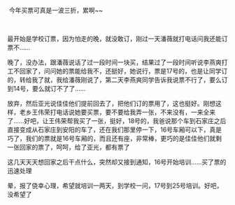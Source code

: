 <div id="sina_keyword_ad_area2" class="articalContent  ">
			<p>&nbsp;<wbr>今年买票可真是一波三折，累啊~~</P>
<p>&nbsp;<wbr></P>
<p>最开始是学校订票，因为怕走的晚，就没敢订，刚过一天潘薇就打电话问我还能订票不……</P>
<p>
晚了，没办法，跟潘薇说话了过一段时间一块买，结果过了一段时间听说李燕爽打工不回家了，问问她的票能给我不，还挺好，她说行，票是17号的，也是让同学订的，转给我了就，我给潘薇刚说了，第二天李燕爽同学告诉我说票不行了，要么订到14号，要么就订不了了……</P>
<p>
放弃，然后亚光说佳佳他们提前回去了，把他们订的票用了，这也挺好。刚想这样，老乡王伟荣打电话说她要买票，要不要给我弄一张，不来没有，一来全来了……好吧，让王伟荣帮我买了一张，挺好，18号的，我爸说那个车到石家庄之后直接变成从石家庄到安阳的车了，还在我们那里停一下，16号车厢可以下，真是巧了，我们的票就是16号车厢的，而且还有座，非常棒，更巧的是佳佳他们就剩一张回家的票了，呵呵，给了亚光，都有票了</P>
<p>这几天天天想回家之后干点什么，突然却又接到通知，16号开始培训……买了票的迅速处理</P>
<p>晕，报了侥幸心理，希望就培训一两天，到学校一问，17号到25号培训。好吧，没希望了</P>
<p>&nbsp;<wbr></P>							
		</div>